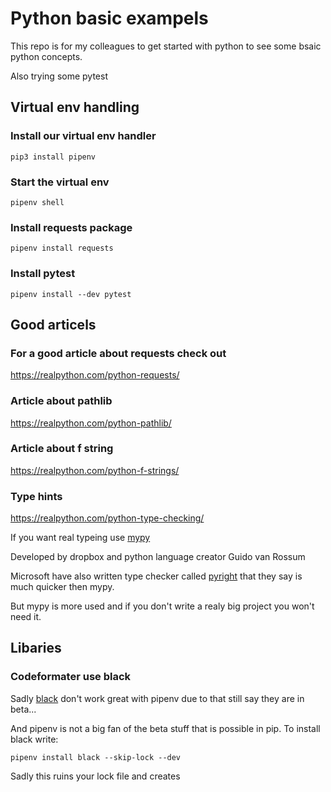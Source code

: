 # Python basic exampels

This repo is for my colleagues to get started with python to see some bsaic python concepts.

Also trying some pytest

## Virtual env handling

### Install our virtual env handler
```pip3 install pipenv```

### Start the virtual env
```pipenv shell```

### Install requests package
```pipenv install requests```

### Install pytest
```pipenv install --dev pytest```

## Good articels

### For a good article about requests check out
https://realpython.com/python-requests/

### Article about pathlib
https://realpython.com/python-pathlib/

### Article about f string
https://realpython.com/python-f-strings/

### Type hints
https://realpython.com/python-type-checking/

If you want real typeing use [mypy](https://mypy.readthedocs.io/en/latest/cheat_sheet_py3.html
)

Developed by dropbox and python language creator
Guido van Rossum


Microsoft have also written type checker called [pyright](https://github.com/microsoft/pyright
) that they say is much quicker then mypy.

But mypy is more used and if you don't write a realy big project you won't need it.

## Libaries

### Codeformater use black
Sadly [black](https://github.com/python/black) don't work great with pipenv due to that still say they are in beta...

And pipenv is not a big fan of the beta stuff that is possible in pip. To install black write:

```pipenv install black --skip-lock --dev```

Sadly this ruins your lock file and creates

